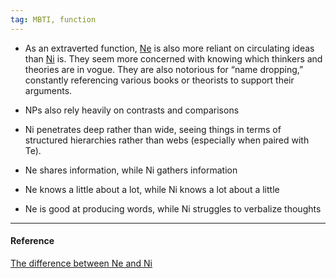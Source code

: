 ```yaml
---
tag: MBTI, function
---
```


- As an extraverted function,
  [Ne](obsidian://open?vault=dwarves&file=brain%2FHR%2FMBTI%2FExtroverted%20Intuition%20-%20Ne)
  is also more reliant on circulating ideas than
  [Ni](obsidian://open?vault=dwarves&file=brain%2FHR%2FMBTI%2FIntroverted%20Intuition%20-%20Ni)
  is. They seem more concerned with knowing which thinkers and theories are in
  vogue. They are also notorious for “name dropping,” constantly referencing
  various books or theorists to support their arguments.

- NPs also rely heavily on contrasts and comparisons

- Ni penetrates deep rather than wide, seeing things in terms of structured
  hierarchies rather than webs (especially when paired with Te).

- Ne shares information, while Ni gathers information

- Ne knows a little about a lot, while Ni knows a lot about a little

- Ne is good at producing words, while Ni struggles to verbalize thoughts

---

#### Reference

[The difference between Ne and Ni](https://practicaltyping.com/2020/02/24/7-differences-between-ne-and-ni-users/#)
